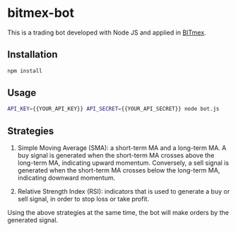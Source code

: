# bitmex-bot

This is a trading bot developed with Node JS and applied in [BITmex](https://www.bitmex.com/).

## Installation

```bash
npm install
```

## Usage

```bash
API_KEY={{YOUR_API_KEY}} API_SECRET={{YOUR_API_SECRET}} node bot.js
```

## Strategies

1. Simple Moving Average (SMA): a short-term MA and a long-term MA. A buy signal is generated when the short-term MA crosses above the long-term MA, indicating upward momentum. Conversely, a sell signal is generated when the short-term MA crosses below the long-term MA, indicating downward momentum.

2. Relative Strength Index (RSI): indicators that is used to generate a buy or sell signal, in order to stop loss or take profit.

Using the above strategies at the same time, the bot will make orders by the generated signal.
